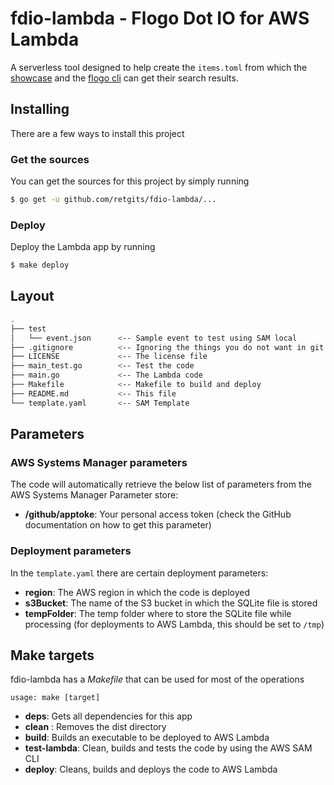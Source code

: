 # fdio-lambda - Flogo Dot IO for AWS Lambda

A serverless tool designed to help create the `items.toml` from which the [showcase](https://tibcosoftware.github.io/flogo/showcases/) and the [flogo cli](https://github.com/TIBCOSoftware/flogo-cli) can get their search results.

## Installing
There are a few ways to install this project

### Get the sources
You can get the sources for this project by simply running
```bash
$ go get -u github.com/retgits/fdio-lambda/...
```

### Deploy
Deploy the Lambda app by running
```bash
$ make deploy
```

## Layout
```bash
.                    
├── test            
│   └── event.json      <-- Sample event to test using SAM local
├── .gitignore          <-- Ignoring the things you do not want in git
├── LICENSE             <-- The license file
├── main_test.go        <-- Test the code
├── main.go             <-- The Lambda code
├── Makefile            <-- Makefile to build and deploy
├── README.md           <-- This file
└── template.yaml       <-- SAM Template
```

## Parameters
### AWS Systems Manager parameters
The code will automatically retrieve the below list of parameters from the AWS Systems Manager Parameter store:

* **/github/apptoke**: Your personal access token (check the GitHub documentation on how to get this parameter)

### Deployment parameters
In the `template.yaml` there are certain deployment parameters:

* **region**: The AWS region in which the code is deployed
* **s3Bucket**: The name of the S3 bucket in which the SQLite file is stored
* **tempFolder**: The temp folder where to store the SQLite file while processing (for deployments to AWS Lambda, this should be set to `/tmp`)

## Make targets
fdio-lambda has a _Makefile_ that can be used for most of the operations

```
usage: make [target]
```

* **deps**: Gets all dependencies for this app
* **clean** : Removes the dist directory
* **build**: Builds an executable to be deployed to AWS Lambda
* **test-lambda**: Clean, builds and tests the code by using the AWS SAM CLI
* **deploy**: Cleans, builds and deploys the code to AWS Lambda